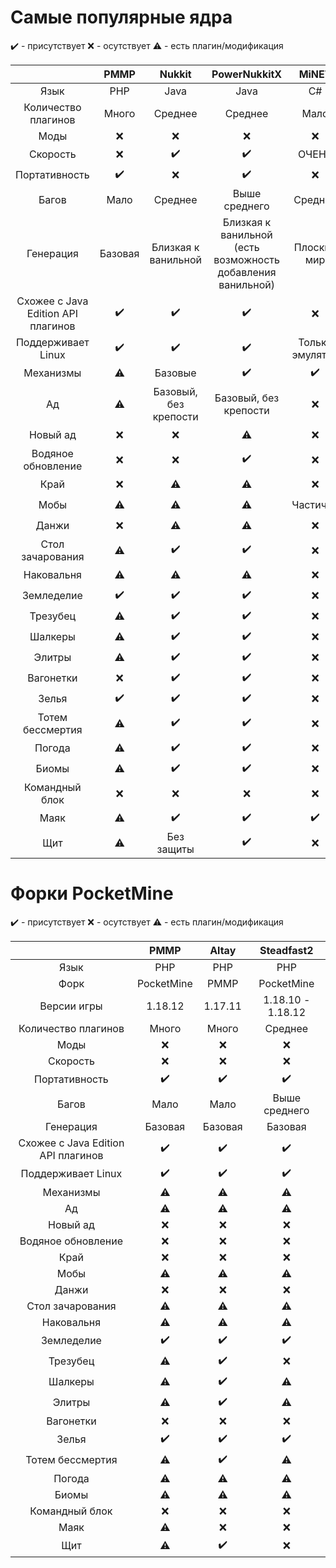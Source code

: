 # Самые популярные ядра

✔️ - присутствует
❌ - осутствует
⚠ - есть плагин/модификация

|                                    | PMMP                      | Nukkit                | PowerNukkitX           | MiNET           | Vanilla |
| :-----:                            | :-------:                 | :-------:             | :-------:             | :-------:       | :-------: |
| Язык                               | PHP                       | Java                  | Java                  | C#              | C++ |
| Количество плагинов                | Много                     | Среднее               | Среднее               | Мало            | Не поддерживает |
| Моды                               | ❌                        | ❌                   | ❌                   | ❌              |⚠ |
| Скорость                            | ❌                        | ✔️                   | ✔️                   | ОЧЕНЬ            | ❌ |
| Портативность                        | ✔️                        | ❌                   | ✔️                   | ❌              | ❌ |
| Багов                   | Мало                      | Среднее               | Выше среднего         | Среднее         | Среднее |
| Генерация                          | Базовая                   | Близкая к ванильной   | Близкая к ванильной (есть возможность добавления ванильной)   | Плоский мир     | Ванильная |
| Схожее с Java Edition API плагинов | ✔️                        | ✔️                   | ✔️                    | ❌             | ❌ |
| Поддерживает Linux                 | ✔️                        | ✔️                   | ✔️                    | Только эмулятор | ✔️ |
| Механизмы                          | ⚠                         | Базовые               | ✔️                   | ✔️              | ✔️ |
| Ад                                 | ⚠                         | Базовый, без крепости | Базовый, без крепости | ❌             | ✔️ |
| Новый ад                           | ❌                        | ❌                   | ⚠                     | ❌             | ✔️ |
| Водяное обновление                 | ❌                        | ❌                   | ✔️                    | ❌             | ✔️ |
| Край                               | ❌                        | ⚠                    | ⚠                     | ❌             | ✔️ |
| Мобы                               | ⚠                         | ⚠                    | ⚠                     | Частично        | ✔️ |
| Данжи                              | ❌                        | ⚠                    | ⚠                     | ❌             | ✔️ |
| Стол зачарования                   | ⚠                         | ✔️                   | ✔️                    | ❌             | ✔️ |
| Наковальня                         | ⚠                         | ⚠                    | ⚠                     | ❌             | ✔️ |
| Земледелие                         | ✔️                        | ✔️                   | ✔️                    | ❌             | ✔️ |
| Трезубец                           | ⚠                        | ✔️                   | ✔️                    | ❌             | ✔️ |
| Шалкеры                            | ⚠                         | ✔️                   | ✔️                    | ❌             | ✔️ |
| Элитры                             | ⚠                         | ✔️                   | ✔️                    | ❌             | ✔️ |
| Вагонетки                          | ❌                        | ✔️                   | ✔️                    | ❌             | ✔️ |
| Зелья                              | ✔️                        | ✔️                   | ✔️                    | ❌             | ✔️ |
| Тотем бессмертия                   | ⚠                         | ✔️                   | ✔️                    | ❌             | ✔️ |
| Погода                             | ⚠                         | ✔️                   | ✔️                    | ❌             | ✔️ |
| Биомы                              | ⚠                         | ✔️                   | ✔️                    | ❌             | ✔️ |
| Командный блок                     | ❌                        | ❌                   | ❌                    | ❌             | ✔️ |
| Маяк                               | ⚠                        | ✔️                   | ✔️                    | ✔️             | ✔️ |
| Щит                                | ⚠                         | Без защиты            | ✔️            | ❌             | ✔️ |

# Форки PocketMine

✔️ - присутствует
❌ - осутствует
⚠ - есть плагин/модификация

|                                    | PMMP      | Altay     | Steadfast2     
| :-----:                            | :-------: | :-------: | :-------:
| Язык                               | PHP       | PHP       | PHP      
| Форк                               | PocketMine| PMMP      | PocketMine
| Версии игры                        | 1.18.12  | 1.17.11  | 1.18.10 - 1.18.12
| Количество плагинов                | Много     | Много     | Среднее    
| Моды                               | ❌       | ❌        | ❌      
| Скорость                            | ❌       | ❌        | ❌      
| Портативность                        | ✔️       | ✔️        | ✔️      
| Багов                   | Мало      | Мало      | Выше среднего     
| Генерация                          | Базовая   | Базовая   | Базовая  
| Схожее с Java Edition API плагинов | ✔️       | ✔️        | ✔️      
| Поддерживает Linux                 | ✔️       | ✔️        | ✔️      
| Механизмы                          | ⚠       | ⚠        | ⚠      
| Ад                                 | ⚠       | ⚠        | ⚠      
| Новый ад                           | ❌       | ❌        | ❌      
| Водяное обновление                 | ❌       | ❌        | ❌      
| Край                               | ❌       | ❌        | ❌      
| Мобы                               | ⚠       | ⚠        | ⚠      
| Данжи                              | ❌       | ❌        | ❌      
| Стол зачарования                   | ⚠       | ⚠        | ⚠      
| Наковальня                         | ⚠       | ⚠        | ⚠      
| Земледелие                         | ✔️       | ✔️        | ✔️      
| Трезубец                           | ⚠       | ✔️        | ❌      
| Шалкеры                            | ⚠       | ✔️        | ⚠     
| Элитры                             | ⚠       | ✔️        | ⚠      
| Вагонетки                          | ❌       | ❌        | ❌      
| Зелья                              | ✔️       | ✔️        | ✔️      
| Тотем бессмертия                   | ⚠       | ✔️        | ⚠      
| Погода                             | ⚠       | ⚠        | ⚠      
| Биомы                              | ⚠       | ⚠        | ⚠      
| Командный блок                     | ❌       | ❌        | ❌      
| Маяк                               | ⚠       | ❌        | ❌      
| Щит                                | ⚠       | ✔️        | ❌      
